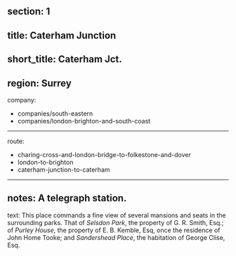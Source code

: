 section: 1
----
title: Caterham Junction
----
short_title: Caterham Jct.
----
region: Surrey
----
company:
- companies/south-eastern
- companies/london-brighton-and-south-coast
----
route:
- charing-cross-and-london-bridge-to-folkestone-and-dover
- london-to-brighton
- caterham-junction-to-caterham
----
notes: A telegraph station.
----
text: This place commands a fine view of several mansions and seats in the surrounding parks. That of *Selsdon Park*, the property of G. R. Smith, Esq.; of *Purley House*, the property of E. B. Kemble, Esq, once the residence of John Home Tooke; and *Sandershead Place*, the habitation of George Clise, Esq.
